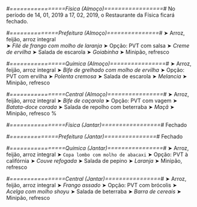 
*#================Física (Almoço)=================#*
No período de 14, 01, 2019 a 17, 02, 2019, o Restaurante da Física ficará fechado.

*#==============Prefeitura (Almoço)===============#*
➤ Arroz, feijão, arroz integral  
➤ *Filé de frango com molho de laranja*
➤ Opção: PVT com salsa
➤ *Creme de ervilha*
➤ Salada de escarola
➤ *Goiabinha*
➤ Minipão, refresco 

*#================Química (Almoço)================#*
➤ Arroz, feijão, arroz integral
➤ *Bife de grelhado com molho de ervilha*
➤ Opção: PVT com ervilha
➤ *Polenta cremosa*
➤ Salada de escarola 
➤ *Melancia*
➤ Minipão, refresco

*#================Central (Almoço)================#*
➤ Arroz, feijão, arroz integral
➤ *Bife de caçarola*
➤ Opção: PVT com vagem
➤ *Batata-doce corada*
➤ Salada de repolho com beterraba
➤ *Maçã*
➤ Minipão, refresco
%

*#================Física (Jantar)=================#*
Fechado

*#==============Prefeitura (Jantar)===============#*
Fechado

*#================Química (Jantar)================#*
➤ Arroz, feijão, arroz integral
➤ `Copa lombo com molho de abacaxi`
➤ Opção: PVT à califórnia
➤ *Couve refogada*
➤ Salada de pepino
➤ *Laranja*
➤ Minipão, refresco

*#================Central (Jantar)================#*
➤ Arroz, feijão, arroz integral
➤ *Frango assado*
➤ Opção: PVT com brócolis
➤ *Acelga com molho shoyu*
➤ Salada de beterraba
➤ *Barra de cereais*
➤ Minipão, refresco
